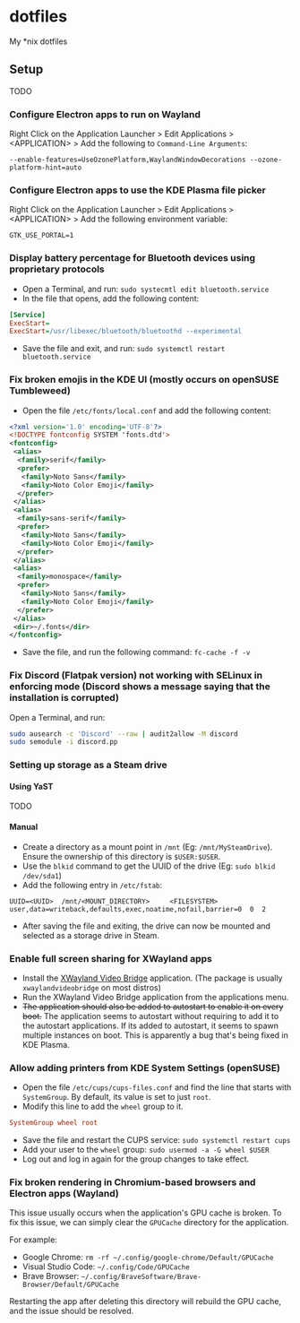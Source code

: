 # dotfiles

My *nix dotfiles

## Setup

TODO

### Configure Electron apps to run on Wayland

Right Click on the Application Launcher > Edit Applications > \<APPLICATION> > Add the following to `Command-Line Arguments`:

`--enable-features=UseOzonePlatform,WaylandWindowDecorations --ozone-platform-hint=auto`

### Configure Electron apps to use the KDE Plasma file picker

Right Click on the Application Launcher > Edit Applications > \<APPLICATION> > Add the following environment variable:

`GTK_USE_PORTAL=1`

### Display battery percentage for Bluetooth devices using proprietary protocols

- Open a Terminal, and run: `sudo systecmtl edit bluetooth.service`
- In the file that opens, add the following content:

```ini
[Service]
ExecStart=
ExecStart=/usr/libexec/bluetooth/bluetoothd --experimental
```

- Save the file and exit, and run: `sudo systemctl restart bluetooth.service`

### Fix broken emojis in the KDE UI (mostly occurs on openSUSE Tumbleweed)

- Open the file `/etc/fonts/local.conf` and add the following content:

```xml
<?xml version='1.0' encoding='UTF-8'?>
<!DOCTYPE fontconfig SYSTEM 'fonts.dtd'>
<fontconfig>
 <alias>
  <family>serif</family>
  <prefer>
   <family>Noto Sans</family>
   <family>Noto Color Emoji</family>
  </prefer>
 </alias>
 <alias>
  <family>sans-serif</family>
  <prefer>
   <family>Noto Sans</family>
   <family>Noto Color Emoji</family>
  </prefer>
 </alias>
 <alias>
  <family>monospace</family>
  <prefer>
   <family>Noto Sans</family>
   <family>Noto Color Emoji</family>
  </prefer>
 </alias>
 <dir>~/.fonts</dir>
</fontconfig>
```

- Save the file, and run the following command: `fc-cache -f -v`

### Fix Discord (Flatpak version) not working with SELinux in enforcing mode (Discord shows a message saying that the installation is corrupted)

Open a Terminal, and run:

```bash
sudo ausearch -c 'Discord' --raw | audit2allow -M discord
sudo semodule -i discord.pp
```

### Setting up storage as a Steam drive

#### Using YaST

TODO

#### Manual

- Create a directory as a mount point in `/mnt` (Eg: `/mnt/MySteamDrive`). Ensure the ownership of this directory is `$USER:$USER`.
- Use the `blkid` command to get the UUID of the drive (Eg: `sudo blkid /dev/sda1`)
- Add the following entry in `/etc/fstab`:

```text
UUID=<UUID>  /mnt/<MOUNT_DIRECTORY>     <FILESYSTEM>   user,data=writeback,defaults,exec,noatime,nofail,barrier=0  0  2
```

- After saving the file and exiting, the drive can now be mounted and selected as a storage drive in Steam.

### Enable full screen sharing for XWayland apps

- Install the [XWayland Video Bridge](https://invent.kde.org/system/xwaylandvideobridge) application. (The package is usually `xwaylandvideobridge` on most distros)
- Run the XWayland Video Bridge application from the applications menu.
- ~~The application should also be added to autostart to enable it on every boot.~~ The application seems to autostart without requiring to add it to the autostart applications. If its added to autostart, it seems to spawn multiple instances on boot. This is apparently a bug that's being fixed in KDE Plasma.

### Allow adding printers from KDE System Settings (openSUSE)

- Open the file `/etc/cups/cups-files.conf` and find the line that starts with `SystemGroup`. By default, its value is set to just `root`.
- Modify this line to add the `wheel` group to it.

```ini
SystemGroup wheel root
```

- Save the file and restart the CUPS service: `sudo systemctl restart cups`
- Add your user to the `wheel` group: `sudo usermod -a -G wheel $USER`
- Log out and log in again for the group changes to take effect.

### Fix broken rendering in Chromium-based browsers and Electron apps (Wayland)

This issue usually occurs when the application's GPU cache is broken.
To fix this issue, we can simply clear the `GPUCache` directory for the application.

For example:

- Google Chrome: `rm -rf ~/.config/google-chrome/Default/GPUCache`
- Visual Studio Code: `~/.config/Code/GPUCache`
- Brave Browser: `~/.config/BraveSoftware/Brave-Browser/Default/GPUCache`

Restarting the app after deleting this directory will rebuild the GPU cache, and the issue should be resolved.
